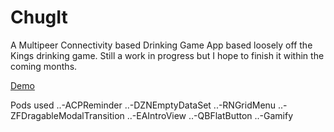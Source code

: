 # ChugIt
A Multipeer Connectivity based Drinking Game App based loosely off the Kings drinking game. Still a work in progress but I hope to finish it within the coming months. 

[Demo](https://appetize.io/app/pp4c3rg3dmktp09042t6vtpbj0)

Pods used
..-ACPReminder
..-DZNEmptyDataSet
..-RNGridMenu
..-ZFDragableModalTransition
..-EAIntroView
..-QBFlatButton
..-Gamify
